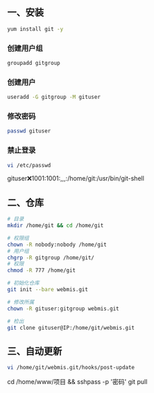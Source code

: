 ## 一、安装
``` bash
yum install git -y
```
### 创建用户组
``` bash
groupadd gitgroup
```
### 创建用户
``` bash
useradd -G gitgroup -M gituser
```
### 修改密码
``` bash
passwd gituser
```
### 禁止登录
``` bash
vi /etc/passwd
```
gituser:x:1001:1001:,,,:/home/git:/usr/bin/git-shell

## 二、仓库
``` bash
# 目录
mkdir /home/git && cd /home/git

# 权限组
chown -R nobody:nobody /home/git
# 用户组
chgrp -R gitgroup /home/git/
# 权限
chmod -R 777 /home/git

# 初始化仓库
git init --bare webmis.git

# 修改所属
chown -R gituser:gitgroup webmis.git

# 检出
git clone gituser@IP:/home/git/webmis.git
```

## 三、自动更新
``` bash
vi /home/git/webmis.git/hooks/post-update
```
cd /home/www/项目 && sshpass -p '密码' git pull

